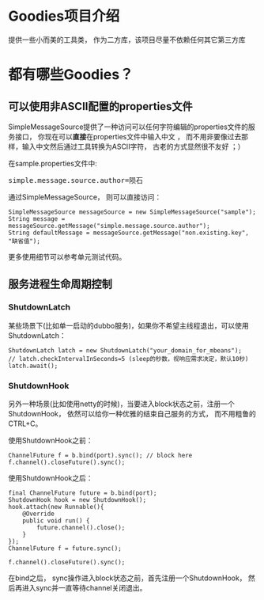 # Goodies项目介绍

提供一些小而美的工具类， 作为二方库，该项目尽量不依赖任何其它第三方库

# 都有哪些Goodies？


## 可以使用非ASCII配置的properties文件

SimpleMessageSource提供了一种访问可以任何字符编辑的properties文件的服务接口， 你现在可以**直接**在properties文件中输入中文 ， 而不用非要像过去那样，输入中文然后通过工具转换为ASCII字符， 古老的方式显然很不友好 ；）

在sample.properties文件中:
<pre>
simple.message.source.author=陨石
</pre>

通过SimpleMessageSource， 则可以直接访问：

~~~~~~~ {.java}
SimpleMessageSource messageSource = new SimpleMessageSource("sample");
String message = messageSource.getMessage("simple.message.source.author");
String defaultMessage = messageSource.getMessage("non.existing.key", "缺省值");
~~~~~~~

更多使用细节可以参考单元测试代码。


## 服务进程生命周期控制

### ShutdownLatch

某些场景下(比如单一启动的dubbo服务)，如果你不希望主线程退出，可以使用ShutdownLatch：

~~~~~~~ {.java}
ShutdownLatch latch = new ShutdownLatch("your_domain_for_mbeans");
// latch.checkIntervalInSeconds=5 (sleep的秒数，视响应需求决定，默认10秒)
latch.await();
~~~~~~~


### ShutdownHook

另外一种场景(比如使用netty的时候)，当要进入block状态之前，注册一个ShutdownHook， 依然可以给你一种优雅的结束自己服务的方式， 而不用粗鲁的CTRL+C。

使用ShutdownHook之前：


~~~~~~~ {.java}
ChannelFuture f = b.bind(port).sync(); // block here
f.channel().closeFuture().sync();
~~~~~~~


使用ShutdownHook之后：

~~~~~~~ {.java}
final ChannelFuture future = b.bind(port);
ShutdownHook hook = new ShutdownHook();
hook.attach(new Runnable(){
	@Override
	public void run() {
		future.channel().close();
	}
});
ChannelFuture f = future.sync();

f.channel().closeFuture().sync();
~~~~~~~

在bind之后， sync操作进入block状态之前，首先注册一个ShutdownHook， 然后再进入sync并一直等待channel关闭退出。



